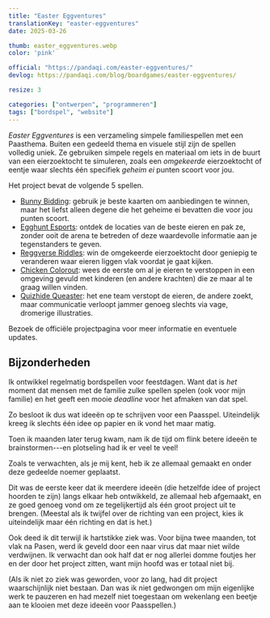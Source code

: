 ```yaml
---
title: "Easter Eggventures"
translationKey: "easter-eggventures"
date: 2025-03-26

thumb: easter_eggventures.webp
color: 'pink'

official: "https://pandaqi.com/easter-eggventures/"
devlog: https://pandaqi.com/blog/boardgames/easter-eggventures/

resize: 3

categories: ["ontwerpen", "programmeren"]
tags: ["bordspel", "website"]
---
```


_Easter Eggventures_ is een verzameling simpele familiespellen met een Paasthema. Buiten een gedeeld thema en visuele stijl zijn de spellen volledig uniek. Ze gebruiken simpele regels en materiaal om iets in de buurt van een eierzoektocht te simuleren, zoals een _omgekeerde_ eierzoektocht of eentje waar slechts één specifiek _geheim ei_ punten scoort voor jou.

Het project bevat de volgende 5 spellen.

* [Bunny Bidding](https://pandaqi.com/easter-eggventures/play/bunny-bidding/): gebruik je beste kaarten om aanbiedingen te winnen, maar het liefst alleen degene die het geheime ei bevatten die voor jou punten scoort.
* [Egghunt Esports](https://pandaqi.com/easter-eggventures/play/egghunt-esports/): ontdek de locaties van de beste eieren en pak ze, zonder ooit de arena te betreden of deze waardevolle informatie aan je tegenstanders te geven.
* [Reggverse Riddles](https://pandaqi.com/easter-eggventures/play/reggverse-riddles/): win de omgekeerde eierzoektocht door geniepig te veranderen waar eieren liggen vlak voordat je gaat kijken.
* [Chicken Colorout](https://pandaqi.com/easter-eggventures/play/chicken-colorout/): wees de eerste om al je eieren te verstoppen in een omgeving gevuld met kinderen (en andere krachten) die ze maar al te graag willen vinden.
* [Quizhide Queaster](https://pandaqi.com/easter-eggventures/play/quizhide-queaster): het ene team verstopt de eieren, de andere zoekt, maar communicatie verloopt jammer genoeg slechts via vage, dromerige illustraties.

Bezoek de officiële projectpagina voor meer informatie en eventuele updates.

## Bijzonderheden

Ik ontwikkel regelmatig bordspellen voor feestdagen. Want dat is _het_ moment dat mensen met de familie zulke spellen spelen (ook voor mijn familie) en het geeft een mooie _deadline_ voor het afmaken van dat spel.

Zo besloot ik dus wat ideeën op te schrijven voor een Paasspel. Uiteindelijk kreeg ik slechts één idee op papier en ik vond het maar matig.

Toen ik maanden later terug kwam, nam ik de tijd om flink betere ideeën te brainstormen---en plotseling had ik er veel te veel!

Zoals te verwachten, als je mij kent, heb ik ze allemaal gemaakt en onder deze gedeelde noemer geplaatst.

Dit was de eerste keer dat ik meerdere ideeën (die hetzelfde idee of project hoorden te zijn) langs elkaar heb ontwikkeld, ze allemaal heb afgemaakt, en ze goed genoeg vond om ze tegelijkertijd als één groot project uit te brengen. (Meestal als ik twijfel over de richting van een project, kies ik uiteindelijk maar één richting en dat is het.)

Ook deed ik dit terwijl ik hartstikke ziek was. Voor bijna twee maanden, tot vlak na Pasen, werd ik geveld door een naar virus dat maar niet wilde verdwijnen. Ik verwacht dan ook half dat er nog allerlei domme foutjes her en der door het project zitten, want mijn hoofd was er totaal niet bij.

(Als ik niet zo ziek was geworden, voor zo lang, had dit project waarschijnlijk niet bestaan. Dan was ik niet gedwongen om mijn eigenlijke werk te pauzeren en had mezelf niet toegestaan om wekenlang een beetje aan te klooien met deze ideeën voor Paasspellen.)
